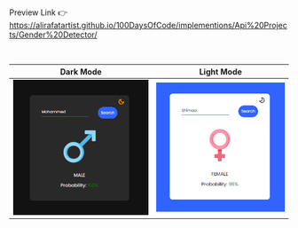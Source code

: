 Preview Link 👉 https://alirafatartist.github.io/100DaysOfCode/implementions/Api%20Projects/Gender%20Detector/

<br>

Dark Mode            |  Light Mode
:-------------------------:|:-------------------------:
![](image-1.png)  |  ![](image.png)
